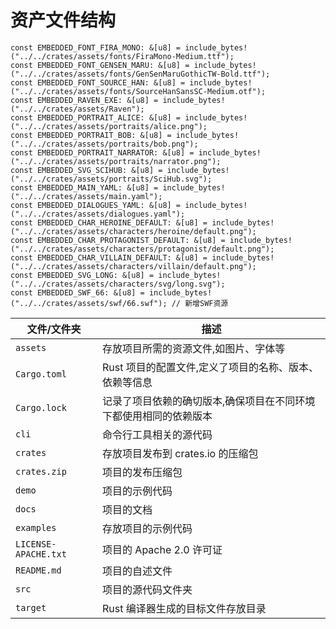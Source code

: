 # 资产文件结构
```
const EMBEDDED_FONT_FIRA_MONO: &[u8] = include_bytes!("../../crates/assets/fonts/FiraMono-Medium.ttf");
const EMBEDDED_FONT_GENSEN_MARU: &[u8] = include_bytes!("../../crates/assets/fonts/GenSenMaruGothicTW-Bold.ttf");
const EMBEDDED_FONT_SOURCE_HAN: &[u8] = include_bytes!("../../crates/assets/fonts/SourceHanSansSC-Medium.otf");
const EMBEDDED_RAVEN_EXE: &[u8] = include_bytes!("../../crates/assets/Raven");
const EMBEDDED_PORTRAIT_ALICE: &[u8] = include_bytes!("../../crates/assets/portraits/alice.png");
const EMBEDDED_PORTRAIT_BOB: &[u8] = include_bytes!("../../crates/assets/portraits/bob.png");
const EMBEDDED_PORTRAIT_NARRATOR: &[u8] = include_bytes!("../../crates/assets/portraits/narrator.png");
const EMBEDDED_SVG_SCIHUB: &[u8] = include_bytes!("../../crates/assets/portraits/SciHub.svg");
const EMBEDDED_MAIN_YAML: &[u8] = include_bytes!("../../crates/assets/main.yaml");
const EMBEDDED_DIALOGUES_YAML: &[u8] = include_bytes!("../../crates/assets/dialogues.yaml");
const EMBEDDED_CHAR_HEROINE_DEFAULT: &[u8] = include_bytes!("../../crates/assets/characters/heroine/default.png");
const EMBEDDED_CHAR_PROTAGONIST_DEFAULT: &[u8] = include_bytes!("../../crates/assets/characters/protagonist/default.png");
const EMBEDDED_CHAR_VILLAIN_DEFAULT: &[u8] = include_bytes!("../../crates/assets/characters/villain/default.png");
const EMBEDDED_SVG_LONG: &[u8] = include_bytes!("../../crates/assets/characters/svg/long.svg");
const EMBEDDED_SWF_66: &[u8] = include_bytes!("../../crates/assets/swf/66.swf"); // 新增SWF资源
```

| 文件/文件夹 | 描述 |
| --- | --- |
| `assets` | 存放项目所需的资源文件,如图片、字体等 |
| `Cargo.toml` | Rust 项目的配置文件,定义了项目的名称、版本、依赖等信息 |
| `Cargo.lock` | 记录了项目依赖的确切版本,确保项目在不同环境下都使用相同的依赖版本 |
| `cli` | 命令行工具相关的源代码 |
| `crates` | 存放项目发布到 crates.io 的压缩包 |
| `crates.zip` | 项目的发布压缩包 |
| `demo` | 项目的示例代码 |
| `docs` | 项目的文档 |
| `examples` | 存放项目的示例代码 |
| `LICENSE-APACHE.txt` | 项目的 Apache 2.0 许可证 |
| `README.md` | 项目的自述文件 |
| `src` | 项目的源代码文件夹 |
| `target` | Rust 编译器生成的目标文件存放目录 |